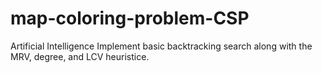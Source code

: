 # map-coloring-problem-CSP
Artificial Intelligence
Implement basic backtracking search along with the MRV, degree, and LCV heuristice.
